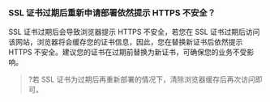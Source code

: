 
### SSL 证书过期后重新申请部署依然提示 HTTPS 不安全？

SSL 证书过期后会导致浏览器提示 HTTPS 不安全，若您在 SSL 证书过期后访问该网站，浏览器将会缓存您的证书信息，因此，您在替换新证书后依然提示 HTTPS 不安全。建议您的证书在过期前替换为新证书，可确保您的业务不受影响。

>?若 SSL 证书为过期后再重新部署的情况下，清除浏览器缓存后再次访问即可。
